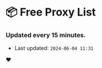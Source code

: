 # :package: Free Proxy List
### Updated every 15 minutes.

- Last updated: `2024-06-04 11:31`

:heart:
